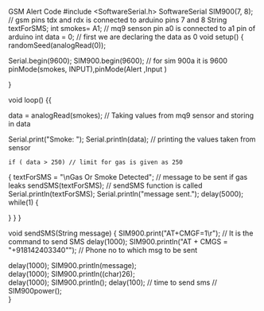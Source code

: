 GSM Alert Code 
#include <SoftwareSerial.h>
SoftwareSerial SIM900(7, 8); // gsm pins tdx and rdx is connected to arduino pins 7 and 8
String textForSMS;
int smokes= A1; // mq9 senson pin a0 is connected to a1 pin of arduino
int data = 0; // first we are declaring the data as 0
void setup() {
  randomSeed(analogRead(0));

  Serial.begin(9600);
 SIM900.begin(9600); // for sim 900a it is 9600
  pinMode(smokes, INPUT),pinMode(Alert ,Input )
  
}

void loop() {{

  data = analogRead(smokes); // Taking values from mq9 sensor and storing in data

  Serial.print("Smoke: ");
  Serial.println(data); // printing the values taken from sensor


	if ( data > 250) // limit for gas is given as 250
  {
	textForSMS =  "\nGas Or Smoke Detected";  // message to be sent if gas leaks
  sendSMS(textForSMS); // sendSMS function is called
  Serial.println(textForSMS);
  Serial.println("message sent.");
delay(5000);
while(1)
{

}
  }
}


void sendSMS(String message)
{
  SIM900.print("AT+CMGF=1\r");                 	// It is the command to send SMS
  delay(1000);
 SIM900.println("AT + CMGS = \"+918142403340\"");  // Phone no to which msg to be sent

  delay(1000);
  SIM900.println(message);                    	
  delay(1000);
  SIM900.println((char)26);                   	
  delay(1000);
  SIM900.println();
  delay(100);                                 	// time to send sms
 // SIM900power();                                  
}
